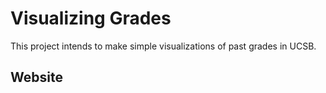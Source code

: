 # Visualizing Grades

This project intends to make simple visualizations of past grades in UCSB.

## Website